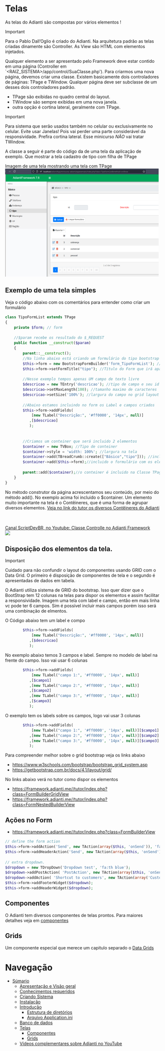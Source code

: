 # Telas

As telas do Adianti são compostas por vários elementos !

> [!IMPORTANT]
> Para o Pablo Dall’Oglio é criado do Adianti. Na arquitetura padrão as telas criadas dinamente são Controller. As View são HTML com elementos injetados.

Qualquer elemento a ser apresentado pelo Framework deve estar contido em uma página (Controller em `<RAIZ_SISTEMA>/app/control/SuaClasse.php'). Para criarmos uma nova página, devemos criar uma classe. Existem basicamente dois controladores de páginas: TPage e TWindow. Qualquer página deve ser subclasse de um desses dois controladores padrão.
* TPage são exibidas no quadro central do layout.
* TWindow são sempre exibidas em uma nova janela.
* outra opção é cortina lateral, geralmente com TPage.

> [!IMPORTANT]
> Para sistema que serão usados também no celular ou exclusivamente no celular. Evite usar Janelas! Pois vai perder uma parte considerável da responsividade. Prefira cortina lateral. 
> Esse minicurso *NÃO* vai tratar TWindow. 

A classe a seguir é parte do código da de uma tela da aplicação de exemplo. Que mostrar a tela cadastro de tipo com filha de TPage


Imagem de uma tela mostrando uma tela com TPage
<br><img src="img/tela_tipo.png" width="500"/>


## Exemplo de uma tela simples

Veja o código abaixo com os comentários para entender como criar um formulário

```php
class TipoFormList extends TPage
{
    private $form; // form

    //$param recebe os resultado do $_REQUEST
    public function __construct($param)
    {
        parent::__construct();
        //Na linha abaixo está criando um formulário do tipo bootstrap
        $this->form = new BootstrapFormBuilder('form_TipoFormList'); //id do form
        $this->form->setFormTitle("tipo"); //Título do Form que irá aparecer

        //Nesse exemplo tempos apenas UM campo de texto livre
        $descricao = new TEntry('descricao'); //tipo de campo e seu id descricao
        $descricao->setMaxLength(100); //tamanho maximo de caracteres
        $descricao->setSize('100%'); //largura do campo no grid layout do bootstrap. NÃO é na tela

        //Abaixo estamos incluindo no form os Label e campos criados
        $this->form->addFields(
            [new TLabel("Descrição:", '#ff0000', '14px', null)]
           ,[$descricao]
           );


        //Criamos um conteiner que será incluido 2 elementos
        $container = new TVBox; //Tipo de conteiner
        $container->style = 'width: 100%'; //largura na tela
        $container->add(TBreadCrumb::create(["Básico","tipo"])); //incluido o primeiro elemento que é um caminho de migalha da pão
        $container->add($this->form);//incluido o formulário com os elementos filhos

        parent::add($container);//o conteiner é incluido na Classe TPage
    }
}
```
No método construtor da página acrescentamos seu conteúdo, por meio do método add(). No exemplo acima foi incluido o $container. Um elemento muito importante na tela é o Contêineres, que é uma forma de agrupar diversos elementos. [Veja no link do tutor os diversos Contêineres do Adianti](https://framework.adianti.me//tutor/index.php?class=HomeView&method=onLoad&menu=Presentation&submenu=Containers)


<br>
<a href="https://www.youtube.com/watch?v=ly4C2oqpzK8">
    <br>Canal ScriptDevBR, no Youtube: Classe Controlle no Adianti Framework
    <br><img src="https://img.youtube.com/vi/ly4C2oqpzK8/maxresdefault.jpg" width="400"/>
</a>

## Disposição dos elementos da tela.

> [!IMPORTANT]
> Cuidado para não confundir o layout do componentes usando GRID com o Data Grid. O primeiro é disposição de componentes de tela e o segundo é apresentadas de dados em tabela.


O Adianti utiliza sistema de GRID do bootstrap. Isso quer dizer que o BootStrap tem 12 colunas na telas para dispor os elementos e assim facilitar a responsividade. Imagem uma tela com label e campo, então em mais linha vc pode ter 6 campos. Sim é possível incluir mais campos porém isso será uma combinação de elmentos. 

O Código abaixo tem um label e compo
```php
        $this->form->addFields(
            [new TLabel("Descrição:", '#ff0000', '14px', null)]
           ,[$descricao]
           );
```

No exemplo abaixo temos 3 campos e label. Sempre no modelo de label na frente do campo. Isso vai usar 6 colunas
```php
        $this->form->addFields(
            [new TLabel("campo 1:", '#ff0000', '14px', null)]
           ,[$campo1]
           ,[new TLabel("campo 2:", '#ff0000', '14px', null)]
           ,[$campo2]
           ,[new TLabel("campo 3:", '#ff0000', '14px', null)]
           ,[$campo3]
           );
```

O exemplo tem os labels sobre os campos, logo vai usar 3 colunas
```php
        $this->form->addFields(            
            [new TLabel("campo 1:", '#ff0000', '14px', null)][$campo1]
           ,[new TLabel("campo 2:", '#ff0000', '14px', null)][$campo2]
           ,[new TLabel("campo 3:", '#ff0000', '14px', null)][$campo3]
           );
```

Para compreender melhor sobre o grid bootstrap veja os links abaixo
* https://www.w3schools.com/bootstrap/bootstrap_grid_system.asp
* https://getbootstrap.com.br/docs/4.1/layout/grid/

No links abaixo verá no tutor como dispor os elementos
* https://framework.adianti.me//tutor/index.php?class=FormBuilderGridView
* https://framework.adianti.me//tutor/index.php?class=FormNestedBuilderView


## Ações no Form

* https://framework.adianti.me//tutor/index.php?class=FormBuilderView

```php
// define the form action 
$this->form->addAction('Send', new TAction(array($this, 'onSend')), 'far:check-circle green');
$this->form->addHeaderAction('Send', new TAction(array($this, 'onSend')), 'fa:rocket orange');

// extra dropdown.
$dropdown = new TDropDown('Dropdown test', 'fa:th blue');
$dropdown->addPostAction( 'PostAction', new TAction(array($this, 'onSend') ), $this->form->getName(), 'far:check-circle');
$dropdown->addAction( 'Shortcut to customers', new TAction(array('CustomerDataGridView', 'onReload') ), 'fa:link');
$this->form->addFooterWidget($dropdown);
$this->form->addHeaderWidget($dropdown);
```

## Componentes
O Adianti tem diversos componentes de telas prontos. Para maiores detalhes veja em [componentes](componentes.md)

## Grids
Um componente especial que merece um capitulo separado o [Data Grids](data_grid.md)


# Navegação
* [Súmario](../README.md)
    * [Apresentação e Visão geral](apresentacao.md)
    * [Conhecimentos requeridos](conhecimento_requerido.md)
    * [Criando Sistema](criando_sistema.md)
    * [Instalação](instalacao.md)
    * [Introdução](introducao.md)
        * [Estrutura de diretórios](estrutra_dir.md)
        * [Arquivo Application.ini](arquivo_config_app.md)
    * [Banco de dados](banco_model.md)
    * [Telas](telas.md)
        * [Componentes](componentes.md)
        * [Grids](data_grid.md)
    * [Vídeos complementares sobre Adianti no YouTube](videos_youtube.md)
